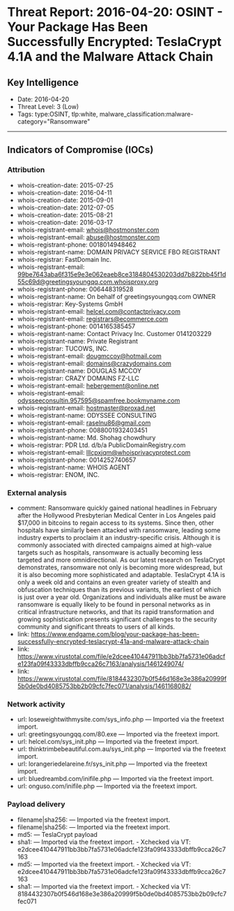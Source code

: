# Threat Report: 2016-04-20: OSINT - Your Package Has Been Successfully Encrypted: TeslaCrypt 4.1A and the Malware Attack Chain


## Key Intelligence
* Date: 2016-04-20
* Threat Level: 3 (Low)
* Tags: type:OSINT, tlp:white, malware_classification:malware-category="Ransomware"

---

## Indicators of Compromise (IOCs)
### Attribution
* whois-creation-date: 2015-07-25
* whois-creation-date: 2016-04-11
* whois-creation-date: 2015-09-01
* whois-creation-date: 2012-07-05
* whois-creation-date: 2015-08-21
* whois-creation-date: 2016-03-17
* whois-registrant-email: whois@hostmonster.com
* whois-registrant-email: abuse@hostmonster.com
* whois-registrant-phone: 0018014948462
* whois-registrant-name: DOMAIN PRIVACY SERVICE FBO REGISTRANT
* whois-registrar: FastDomain Inc.
* whois-registrant-email: 99be7643aba6f315e9e3e062eaeb8ce3184804530203dd7b822bb45f1d55c69d@greetingsyoungqq.com.whoisproxy.org
* whois-registrant-phone: 006448319528
* whois-registrant-name: On behalf of greetingsyoungqq.com OWNER
* whois-registrar: Key-Systems GmbH
* whois-registrant-email: helcel.com@contactprivacy.com
* whois-registrant-email: registrars@ecommerce.com
* whois-registrant-phone: 0014165385457
* whois-registrant-name: Contact Privacy Inc. Customer 0141203229
* whois-registrant-name: Private Registrant
* whois-registrar: TUCOWS, INC.
* whois-registrant-email: dougmccoy@hotmail.com
* whois-registrant-email: domains@crazydomains.com
* whois-registrant-name: DOUGLAS MCCOY
* whois-registrar: CRAZY DOMAINS FZ-LLC
* whois-registrant-email: hebergement@online.net
* whois-registrant-email: odysseeconsultin.957595@spamfree.bookmyname.com
* whois-registrant-email: hostmaster@proxad.net
* whois-registrant-name: ODYSSEE CONSULTING
* whois-registrant-email: raselnu86@gmail.com
* whois-registrant-phone: 0088001932403451
* whois-registrant-name: Md. Shohag chowdhury
* whois-registrar: PDR Ltd. d/b/a PublicDomainRegistry.com
* whois-registrant-email: lllcpxjqm@whoisprivacyprotect.com
* whois-registrant-phone: 0014252740657
* whois-registrant-name: WHOIS AGENT
* whois-registrar: ENOM, INC.

### External analysis
* comment: Ransomware quickly gained national headlines in February after the Hollywood Presbyterian Medical Center in Los Angeles paid $17,000 in bitcoins to regain access to its systems.  Since then, other hospitals have similarly been attacked with ransomware, leading some industry experts to proclaim it an industry-specific crisis. Although it is commonly associated with directed campaigns aimed at high-value targets such as hospitals, ransomware is actually becoming less targeted and more omnidirectional. As our latest research on TeslaCrypt demonstrates, ransomware not only is becoming more widespread, but it is also becoming more sophisticated and adaptable. TeslaCrypt 4.1A  is only a week old and contains an even greater variety of stealth and obfuscation techniques than its previous variants, the earliest of which is just over a year old. Organizations and individuals alike must be aware ransomware is equally likely to be found in personal networks as in critical infrastructure networks, and that its rapid transformation and growing sophistication presents significant challenges to the security community and significant threats to users of all kinds.
* link: https://www.endgame.com/blog/your-package-has-been-successfully-encrypted-teslacrypt-41a-and-malware-attack-chain
* link: https://www.virustotal.com/file/e2dcee410447911bb3bb7fa5731e06adcfe123fa09f43333dbffb9cca26c7163/analysis/1461249074/
* link: https://www.virustotal.com/file/8184432307b0f546d168e3e386a20999f5b0de0bd4085753bb2b09cfc7fec071/analysis/1461168082/

### Network activity
* url: loseweightwithmysite.com/sys_info.php — Imported via the freetext import.
* url: greetingsyoungqq.com/80.exe — Imported via the freetext import.
* url: helcel.com/sys_init.php — Imported via the freetext import.
* url: thinktrimbebeautiful.com.au/sys_init.php — Imported via the freetext import.
* url: lorangeriedelareine.fr/sys_init.php — Imported via the freetext import.
* url: bluedreambd.com/inifile.php — Imported via the freetext import.
* url: onguso.com/inifile.php — Imported via the freetext import.

### Payload delivery
* filename|sha256: <sha256> — Imported via the freetext import.
* filename|sha256: <sha256> — Imported via the freetext import.
* md5: <md5> — TeslaCrypt payload
* sha1: <sha1> — Imported via the freetext import. - Xchecked via VT: e2dcee410447911bb3bb7fa5731e06adcfe123fa09f43333dbffb9cca26c7163
* md5: <md5> — Imported via the freetext import. - Xchecked via VT: e2dcee410447911bb3bb7fa5731e06adcfe123fa09f43333dbffb9cca26c7163
* sha1: <sha1> — Imported via the freetext import. - Xchecked via VT: 8184432307b0f546d168e3e386a20999f5b0de0bd4085753bb2b09cfc7fec071
